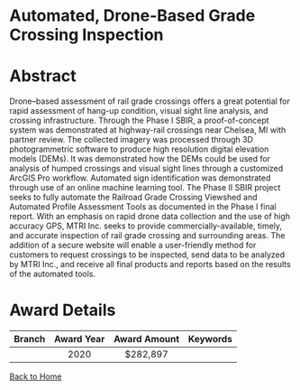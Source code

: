 
Automated, Drone-Based Grade Crossing Inspection
================================================

# Abstract


Drone–based assessment of rail grade crossings offers a great potential for rapid assessment of hang-up condition, visual sight line analysis, and crossing infrastructure. Through the Phase I SBIR, a proof-of-concept system was demonstrated at highway-rail crossings near Chelsea, MI with partner review. The collected imagery was processed through 3D photogrammetric software to produce high resolution digital elevation models (DEMs). It was demonstrated how the DEMs could be used for analysis of humped crossings and visual sight lines through a customized ArcGIS Pro workflow. Automated sign identification was demonstrated through use of an online machine learning tool. The Phase II SBIR project seeks to fully automate the Railroad Grade Crossing Viewshed and Automated Profile Assessment Tools as documented in the Phase I final report. With an emphasis on rapid drone data collection and the use of high accuracy GPS, MTRI Inc. seeks to provide commercially-available, timely, and accurate inspection of rail grade crossing and surrounding areas. The addition of a secure website will enable a user-friendly method for customers to request crossings to be inspected, send data to be analyzed by MTRI Inc., and receive all final products and reports based on the results of the automated tools.  

# Award Details

|Branch|Award Year|Award Amount|Keywords|
| :---: | :---: | :---: | :---: |
||2020|$282,897||
  
  


[Back to Home](https://github.com/chrischow/dod_sbir_awards/CC/#1232)